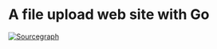 # A file upload web site with Go

[![Sourcegraph](https://sourcegraph.com/github.com/codeyu/FileUploadGo/-/badge.svg)](https://sourcegraph.com/github.com/codeyu/FileUploadGo?badge)
